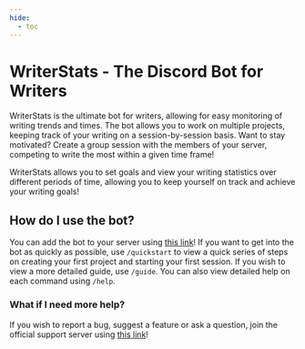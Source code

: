 ```yaml
---
hide:
  - toc
---
```


# WriterStats - The Discord Bot for Writers

WriterStats is the ultimate bot for writers, allowing for easy monitoring of writing trends and times. The bot allows you to work on multiple projects, keeping track of your writing on a session-by-session basis. Want to stay motivated? Create a group session with the members of your server, competing to write the most within a given time frame!

WriterStats allows you to set goals and view your writing statistics over different periods of time, allowing you to keep yourself on track and achieve your writing goals!

## How do I use the bot?

You can add the bot to your server using [this link](https://discord.com/api/oauth2/authorize?client_id=1036812361677410377&permissions=415068638272&scope=bot%20applications.commands)! If you want to get into the bot as quickly as possible, use `/quickstart` to view a quick series of steps on creating your first project and starting your first session. If you wish to view a more detailed guide, use `/guide`. You can also view detailed help on each command using `/help`.

### What if I need more help?

If you wish to report a bug, suggest a feature or ask a question, join the official support server using [this link](https://discord.gg/H2C7rem29c)!
